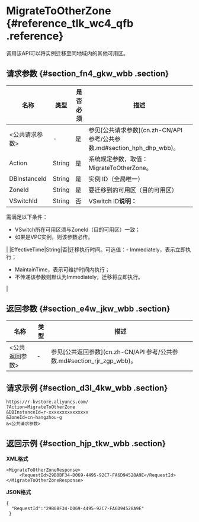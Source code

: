 # MigrateToOtherZone {#reference_tlk_wc4_qfb .reference}

调用该API可以将实例迁移至同地域内的其他可用区。

## 请求参数 {#section_fn4_gkw_wbb .section}

|名称|类型|是否必须|描述|
|--|--|----|--|
|<公共请求参数\>|-|是|参见[公共请求参数](cn.zh-CN/API 参考/公共参数.md#section_hph_dhp_wbb)。|
|Action|String|是|系统规定参数，取值：MigrateToOtherZone。|
|DBInstanceId|String|是|实例 ID（全局唯一）|
|ZoneId|String|是|要迁移到的可用区（目的可用区）|
|VSwitchId|String|否|VSwitch ID**说明：** 

需满足以下条件：

-   VSwitch所在可用区须与ZoneId（目的可用区）一致；
-   如果是VPC实例，则该参数必传。

|
|EffectiveTime|String|否|迁移执行时间。可选值：-   Immediately，表示立即执行；
-   MaintainTime，表示可维护时间内执行；
-   不传递该参数则默认为Immediately，迁移将立即执行。

|

## 返回参数 {#section_e4w_jkw_wbb .section}

|名称|类型|描述|
|--|--|--|
|<公共返回参数\>|-|参见[公共返回参数](cn.zh-CN/API 参考/公共参数.md#section_rjr_zgp_wbb)。|

## 请求示例 {#section_d3l_4kw_wbb .section}

```
https://r-kvstore.aliyuncs.com/
?Action=MigrateToOtherZone
&DBInstanceId=r-xxxxxxxxxxxxxxx
&ZoneId=cn-hangzhou-g
&<公共请求参数>
```

## 返回示例 {#section_hjp_tkw_wbb .section}

**XML格式**

```
<MigrateToOtherZoneResponse>
     <RequestId>29B0BF34-D069-4495-92C7-FA6D94528A9E</RequestId>
</MigrateToOtherZoneResponse>
```

**JSON格式**

```
{
  "RequestId":"29B0BF34-D069-4495-92C7-FA6D94528A9E"
 }
```

